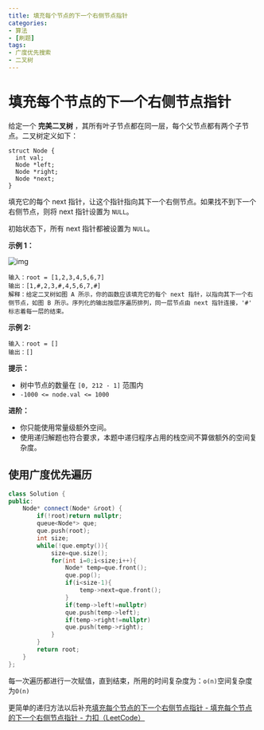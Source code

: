 ```yaml
---
title: 填充每个节点的下一个右侧节点指针
categories:
- 算法
- [刷题]
tags:
- 广度优先搜索
- 二叉树
---
```

# 填充每个节点的下一个右侧节点指针

给定一个 **完美二叉树** ，其所有叶子节点都在同一层，每个父节点都有两个子节点。二叉树定义如下：

```
struct Node {
  int val;
  Node *left;
  Node *right;
  Node *next;
}
```

填充它的每个 next 指针，让这个指针指向其下一个右侧节点。如果找不到下一个右侧节点，则将 next 指针设置为 `NULL`。

初始状态下，所有 next 指针都被设置为 `NULL`。

 

**示例 1：**

![img](https://assets.leetcode.com/uploads/2019/02/14/116_sample.png)

```
输入：root = [1,2,3,4,5,6,7]
输出：[1,#,2,3,#,4,5,6,7,#]
解释：给定二叉树如图 A 所示，你的函数应该填充它的每个 next 指针，以指向其下一个右侧节点，如图 B 所示。序列化的输出按层序遍历排列，同一层节点由 next 指针连接，'#' 标志着每一层的结束。
```

**示例 2:**

```
输入：root = []
输出：[]
```

**提示：**

- 树中节点的数量在 `[0, 212 - 1]` 范围内
- `-1000 <= node.val <= 1000`

**进阶：**

- 你只能使用常量级额外空间。
- 使用递归解题也符合要求，本题中递归程序占用的栈空间不算做额外的空间复杂度。

## 使用广度优先遍历

```cpp
class Solution {
public:
    Node* connect(Node* &root) {
        if(!root)return nullptr;
        queue<Node*> que;
        que.push(root);
        int size;
        while(!que.empty()){
            size=que.size();
            for(int i=0;i<size;i++){
                Node* temp=que.front();
                que.pop();
                if(i<size-1){
                    temp->next=que.front();
                }
                if(temp->left!=nullptr)
                que.push(temp->left);
                if(temp->right!=nullptr)
                que.push(temp->right);
            }
        }
        return root;
    }
};
```

每一次遍历都进行一次赋值，直到结束，所用的时间复杂度为：`o(n)`空间复杂度为`O(n)`

更简单的递归方法以后补充[填充每个节点的下一个右侧节点指针 - 填充每个节点的下一个右侧节点指针 - 力扣（LeetCode）](https://leetcode.cn/problems/populating-next-right-pointers-in-each-node/solution/tian-chong-mei-ge-jie-dian-de-xia-yi-ge-you-ce-2-4/)